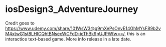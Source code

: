 # iosDesign3_AdventureJourney
Credit goes to https://www.udemy.com/share/101WsW3@g9mXePsOnvE14GhMYsF89b2vM4xtwG1st8LHICQhtBNsecWCFdD-icThBk9pUJPWfw==/, this is an interactice text-based game. More info release in a late date.
